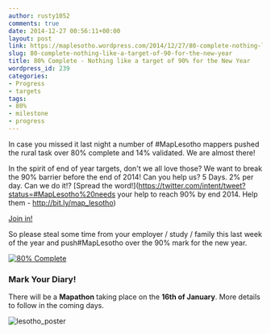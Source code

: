 ```yaml
---
author: rusty1052
comments: true
date: 2014-12-27 00:56:11+00:00
layout: post
link: https://maplesotho.wordpress.com/2014/12/27/80-complete-nothing-like-a-target-of-90-for-the-new-year/
slug: 80-complete-nothing-like-a-target-of-90-for-the-new-year
title: 80% Complete - Nothing like a target of 90% for the New Year
wordpress_id: 239
categories:
- Progress
- targets
tags:
- 80%
- milestone
- progress
---
```


In case you missed it last night a number of #MapLesotho mappers pushed the rural task over 80% complete and 14% validated. We are almost there!

In the spirit of end of year targets, don't we all love those? We want to break the 90% barrier before the end of 2014! Can you help us? 5 Days. 2% per day. Can we do it!? [Spread the word!](https://twitter.com/intent/tweet?status=#MapLesotho%20needs your help to reach 90% by end 2014. Help them - http://bit.ly/map_lesotho)

[Join in!](http://tasks.hotosm.org/project/599)

So please steal some time from your employer / study / family this last week of the year and push#MapLesotho over the 90% mark for the new year.

[![80% Complete](https://maplesotho.files.wordpress.com/2014/12/screen-shot-2014-12-27-at-00-25-29.png?w=676)](http://bit.ly/map_lesotho)


### Mark Your Diary!


There will be a **Mapathon** taking place on the **16th of January**. More details to follow in the coming days.

![lesotho_poster](https://maplesotho.files.wordpress.com/2014/12/lesotho_poster1.jpg?w=676)
